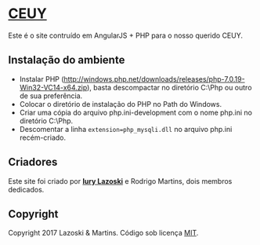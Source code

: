 # [CEUY](http://www.ceuy.com/)

Este é o site contruído em AngularJS + PHP para o nosso querido CEUY.

## Instalação do ambiente

* Instalar PHP (http://windows.php.net/downloads/releases/php-7.0.19-Win32-VC14-x64.zip), basta descompactar no diretório C:\Php ou outro de sua preferência.
* Colocar o diretório de instalação do PHP no Path do Windows.
* Criar uma cópia do arquivo php.ini-development com o nome php.ini no diretório C:\Php.
* Descomentar a linha `extension=php_mysqli.dll` no arquivo php.ini recém-criado.

## Criadores

Este site foi criado por **[Iury Lazoski](http://github.com/herbae)** e Rodrigo Martins, dois membros dedicados.

## Copyright

Copyright 2017 Lazoski & Martins. Código sob licença [MIT](https://github.com/BlackrockDigital/startbootstrap-freelancer/blob/gh-pages/LICENSE).
